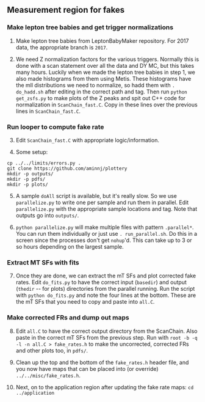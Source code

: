 ## Measurement region for fakes

### Make lepton tree babies and get trigger normalizations

1. Make lepton tree babies from LeptonBabyMaker repository. For 2017 data, the appropriate branch is `2017`.

2. We need Z normalization factors for the various triggers. Normally this is done with a scan statement over all the data
and DY MC, but this takes many hours. Luckily when we made the lepton tree babies in step 1, we also made histograms from them using
Metis. These histograms have the mll distributions we need to normalize, so hadd them with `. do_hadd.sh` after editing in the correct path
and tag. Then run `python get_zsfs.py` to make plots of the Z peaks and spit out C++ code for normalization in `ScanChain_fast.C`. Copy in these lines
over the previous lines in `ScanChain_fast.C`.

### Run looper to compute fake rate

3. Edit `ScanChain_fast.C` with appropriate logic/information.

4. Some setup:
```
cp ../../limits/errors.py .
git clone https://github.com/aminnj/plottery
mkdir -p outputs/
mkdir -p pdfs/
mkdir -p plots/
```

5. A sample `doAll` script is available, but it's really slow. So we use `parallelize.py` to write one per sample and run them in parallel. 
Edit `parallelize.py` with the appropriate sample locations and tag. Note that outputs go into `outputs/`.

6. `python parallelize.py` will make multiple files with pattern `.parallel*`. You can run them individually or just use `. run_parallel.sh`.
Do this in a screen since the processes don't get `nohup`'d. This can take up to 3 or so hours depending on the largest sample.

### Extract MT SFs with fits

7. Once they are done, we can extract the mT SFs and plot corrected fake rates. Edit `do_fits.py` to have the correct input (`basedir`) and output (`thedir` -- for plots) directories from the 
parallel running. Run the script with `python do_fits.py` and note the
four lines at the bottom. These are the mT SFs that you need to copy and paste into `all.C`.

### Make corrected FRs and dump out maps

8. Edit `all.C` to have the correct output directory from the ScanChain. Also paste in the correct mT SFs from the previous step. Run with
`root -b -q -l -n all.C > fake_rates.h` to make the uncorrected, corrected FRs and other plots too, in `pdfs/`. 

9. Clean up the top and the bottom of the `fake_rates.h` header file, and you now have maps that can be placed into (or override) `../../misc/fake_rates.h`.

10. Next, on to the application region after updating the fake rate maps: `cd ../application`
